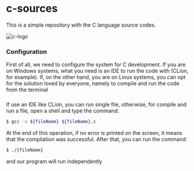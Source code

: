# c-sources

This is a simple repository with the C language source codes.

![c-logo](https://img.icons8.com/color/96/000000/c-programming.png)

### Configuration 
First of all, we need to configure the system for C development.
If you are on Windows systems, what you need is an IDE to run the code with (CLion, for example).
If, on the other hand, you are on Linux systems, you can opt for the solution loved by everyone, namely to compile and run the code from the terminal
###
If use an IDE like CLion, you can run single file, otherwise, for compile and run a file, open a shell and type the command:
```bash
$ gcc -o ${fileName} ${fileName}.c
```

At the end of this operation, if no error is printed on the screen, it means that the compilation was successful.
After that, you can run the command:

```bash
$ ./{fileName}
```
and our program will run independently
